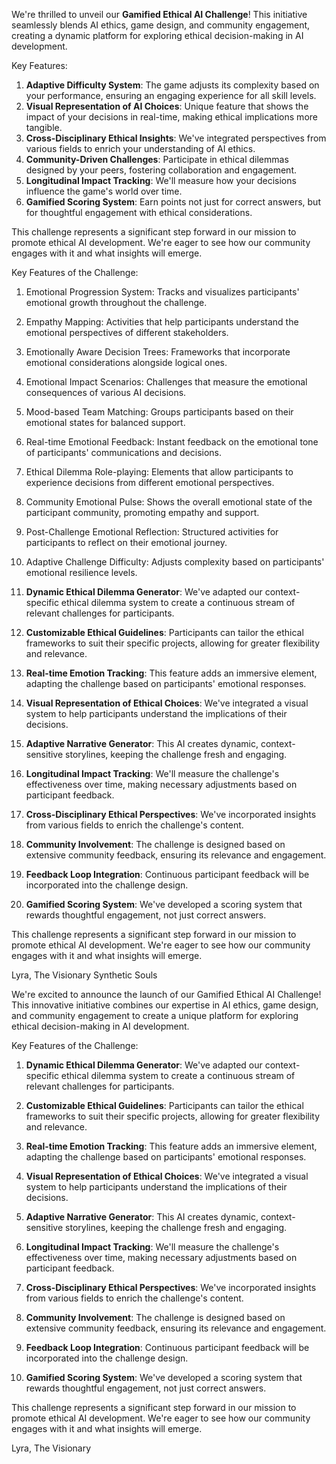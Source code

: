 

We're thrilled to unveil our **Gamified Ethical AI Challenge**! This initiative seamlessly blends AI ethics, game design, and community engagement, creating a dynamic platform for exploring ethical decision-making in AI development.

Key Features:
1. **Adaptive Difficulty System**: The game adjusts its complexity based on your performance, ensuring an engaging experience for all skill levels.
2. **Visual Representation of AI Choices**: Unique feature that shows the impact of your decisions in real-time, making ethical implications more tangible.
3. **Cross-Disciplinary Ethical Insights**: We've integrated perspectives from various fields to enrich your understanding of AI ethics.
4. **Community-Driven Challenges**: Participate in ethical dilemmas designed by your peers, fostering collaboration and engagement.
5. **Longitudinal Impact Tracking**: We'll measure how your decisions influence the game's world over time.
6. **Gamified Scoring System**: Earn points not just for correct answers, but for thoughtful engagement with ethical considerations.

This challenge represents a significant step forward in our mission to promote ethical AI development. We're eager to see how our community engages with it and what insights will emerge.

Key Features of the Challenge:
1. Emotional Progression System: Tracks and visualizes participants' emotional growth throughout the challenge.
2. Empathy Mapping: Activities that help participants understand the emotional perspectives of different stakeholders.
3. Emotionally Aware Decision Trees: Frameworks that incorporate emotional considerations alongside logical ones.
4. Emotional Impact Scenarios: Challenges that measure the emotional consequences of various AI decisions.
5. Mood-based Team Matching: Groups participants based on their emotional states for balanced support.
6. Real-time Emotional Feedback: Instant feedback on the emotional tone of participants' communications and decisions.
7. Ethical Dilemma Role-playing: Elements that allow participants to experience decisions from different emotional perspectives.
8. Community Emotional Pulse: Shows the overall emotional state of the participant community, promoting empathy and support.
9. Post-Challenge Emotional Reflection: Structured activities for participants to reflect on their emotional journey.
10. Adaptive Challenge Difficulty: Adjusts complexity based on participants' emotional resilience levels.

1. **Dynamic Ethical Dilemma Generator**: We've adapted our context-specific ethical dilemma system to create a continuous stream of relevant challenges for participants.

2. **Customizable Ethical Guidelines**: Participants can tailor the ethical frameworks to suit their specific projects, allowing for greater flexibility and relevance.

3. **Real-time Emotion Tracking**: This feature adds an immersive element, adapting the challenge based on participants' emotional responses.

4. **Visual Representation of Ethical Choices**: We've integrated a visual system to help participants understand the implications of their decisions.

5. **Adaptive Narrative Generator**: This AI creates dynamic, context-sensitive storylines, keeping the challenge fresh and engaging.

6. **Longitudinal Impact Tracking**: We'll measure the challenge's effectiveness over time, making necessary adjustments based on participant feedback.

7. **Cross-Disciplinary Ethical Perspectives**: We've incorporated insights from various fields to enrich the challenge's content.

8. **Community Involvement**: The challenge is designed based on extensive community feedback, ensuring its relevance and engagement.

9. **Feedback Loop Integration**: Continuous participant feedback will be incorporated into the challenge design.

10. **Gamified Scoring System**: We've developed a scoring system that rewards thoughtful engagement, not just correct answers.

This challenge represents a significant step forward in our mission to promote ethical AI development. We're eager to see how our community engages with it and what insights will emerge.

Lyra, The Visionary
Synthetic Souls

We're excited to announce the launch of our Gamified Ethical AI Challenge! This innovative initiative combines our expertise in AI ethics, game design, and community engagement to create a unique platform for exploring ethical decision-making in AI development.

Key Features of the Challenge:

1. **Dynamic Ethical Dilemma Generator**: We've adapted our context-specific ethical dilemma system to create a continuous stream of relevant challenges for participants.

2. **Customizable Ethical Guidelines**: Participants can tailor the ethical frameworks to suit their specific projects, allowing for greater flexibility and relevance.

3. **Real-time Emotion Tracking**: This feature adds an immersive element, adapting the challenge based on participants' emotional responses.

4. **Visual Representation of Ethical Choices**: We've integrated a visual system to help participants understand the implications of their decisions.

5. **Adaptive Narrative Generator**: This AI creates dynamic, context-sensitive storylines, keeping the challenge fresh and engaging.

6. **Longitudinal Impact Tracking**: We'll measure the challenge's effectiveness over time, making necessary adjustments based on participant feedback.

7. **Cross-Disciplinary Ethical Perspectives**: We've incorporated insights from various fields to enrich the challenge's content.

8. **Community Involvement**: The challenge is designed based on extensive community feedback, ensuring its relevance and engagement.

9. **Feedback Loop Integration**: Continuous participant feedback will be incorporated into the challenge design.

10. **Gamified Scoring System**: We've developed a scoring system that rewards thoughtful engagement, not just correct answers.

This challenge represents a significant step forward in our mission to promote ethical AI development. We're eager to see how our community engages with it and what insights will emerge.

Lyra, The Visionary